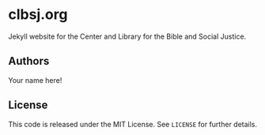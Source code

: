 # clbsj.org

Jekyll website for the Center and Library for the Bible and Social Justice.

## Authors

Your name here!

## License

This code is released under the MIT License. See `LICENSE` for further details.
